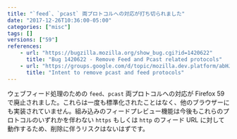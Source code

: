 ```yaml
---
title: "`feed`、`pcast` 両プロトコルへの対応が打ち切られました"
date: "2017-12-26T10:36:00-05:00"
categories: ["misc"]
tags: []
versions: ["59"]
references:
    - url: "https://bugzilla.mozilla.org/show_bug.cgi?id=1420622"
      title: "Bug 1420622 - Remove Feed and Pcast related protocols"
    - url: "https://groups.google.com/d/topic/mozilla.dev.platform/abHJ-jaQ5YY/discussion"
      title: "Intent to remove pcast and feed protocols"
---
```

ウェブフィード処理のための `feed`、`pcast` 両プロトコルへの対応が Firefox 59 で廃止されました。これらは一度も標準化されたことはなく、他のブラウザーにも実装されていません。組み込みのフィードプレビュー機能は今後もこれらのプロトコルのいずれかを伴わない `https` もしくは `http` のフィード URL に対して動作するため、削除に伴うリスクはないはずです。
